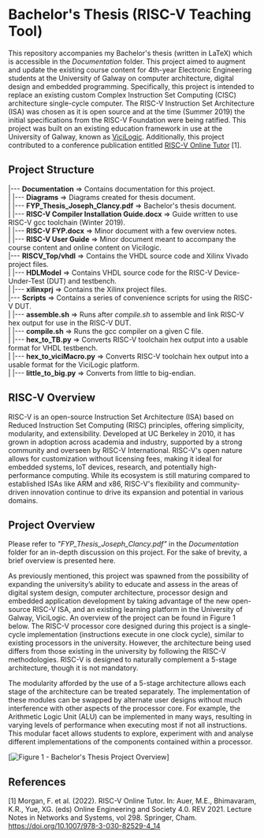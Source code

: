 # Bachelor's Thesis (RISC-V Teaching Tool)

This repository accompanies my Bachelor's thesis (written in LaTeX) which is accessible in the _Documentation_ folder. This project aimed to augment and update the existing course content for 4th-year Electronic Engineering students at the University of Galway on computer architecture, digital design and embedded programming. Specifically, this project is intended to replace an existing custom Complex Instruction Set Computing (CISC) architecture single-cycle computer. The RISC-V Instruction Set Architecture (ISA) was chosen as it is open source and at the time (Summer 2019) the initial specifications from the RISC-V Foundation were being ratified. This project was built on an existing education framework in use at the University of Galway, known as [ViciLogic](https://ieeexplore.ieee.org/document/7058191). Additionally, this project contributed to a conference publication entitled [RISC-V Online Tutor](http://dx.doi.org/10.1007/978-3-030-82529-4_14) [1].

## Project Structure

|--- __Documentation__ => Contains documentation for this project.  
|    |--- __Diagrams__ => Diagrams created for thesis document.  
|    |--- __FYP_Thesis_Joseph_Clancy.pdf__ => Bachelor's thesis document.  
|    |--- __RISC-V Compiler Installation Guide.docx__ => Guide written to use RISC-V gcc toolchain (Winter 2019).  
|    |--- __RISC-V FYP.docx__ => Minor document with a few overview notes.  
|    |--- __RISC-V User Guide__ => Minor document meant to accompany the course content and online content on Vicilogic.  
|--- __RISCV_Top/vhdl__ => Contains the VHDL source code and Xilinx Vivado project files.  
|    |--- __HDLModel__ => Contains VHDL source code for the RISC-V Device-Under-Test (DUT) and testbench.  
|    |--- __xilinxprj__ => Contains the Xilinx project files.  
|--- __Scripts__ => Contains a series of convenience scripts for using the RISC-V DUT.  
|    |--- __assemble.sh__ => Runs after _compile.sh_ to assemble and link RISC-V hex output for use in the RISC-V DUT.  
|    |--- __compile.sh__ => Runs the gcc compiler on a given C file.  
|    |--- __hex_to_TB.py__ => Converts RISC-V toolchain hex output into a usable format for VHDL testbench.  
|    |--- __hex_to_viciMacro.py__ => Converts RISC-V toolchain hex output into a usable format for the ViciLogic platform.  
|    |--- __little_to_big.py__ => Converts from little to big-endian.  

## RISC-V Overview

RISC-V is an open-source Instruction Set Architecture (ISA) based on Reduced Instruction Set Computing (RISC) principles, offering simplicity, modularity, and extensibility. Developed at UC Berkeley in 2010, it has grown in adoption across academia and industry, supported by a strong community and overseen by RISC-V International. RISC-V's open nature allows for customization without licensing fees, making it ideal for embedded systems, IoT devices, research, and potentially high-performance computing. While its ecosystem is still maturing compared to established ISAs like ARM and x86, RISC-V's flexibility and community-driven innovation continue to drive its expansion and potential in various domains.

## Project Overview

Please refer to _"FYP_Thesis_Joseph_Clancy.pdf"_ in the _Documentation_ folder for an in-depth discussion on this project. For the sake of brevity, a brief overview is presented here.

As previously mentioned, this project was spawned from the possibility of expanding the university’s ability to educate and assess in the areas of digital system design, computer architecture, processor design
and embedded application development by taking advantage of the new open-source RISC-V ISA, and an existing learning platform in the University of Galway, ViciLogic. An overview of the project can be found in Figure 1 below. The RISC-V processor core designed during this project is a single-cycle implementation (instructions execute in one clock cycle), similar to existing processors in the university. However, the architecture being used differs from those existing in the university by following the RISC-V methodologies. RISC-V is designed to naturally complement a 5-stage architecture, though it is not mandatory.

The modularity afforded by the use of a 5-stage architecture allows each stage of the architecture can be treated separately. The implementation of these modules can be swapped by alternate user designs without much interference with other aspects of the processor core. For example, the Arithmetic Logic Unit (ALU) can be implemented in many ways, resulting in varying levels of performance when executing most if not all instructions. This modular facet allows students to explore, experiment with and analyse different implementations of the components contained within a processor.

[![Figure 1 - Bachelor's Thesis Project Overview](/Documentation/Diagrams/FYP_Context.png})]

## References
[1] Morgan, F. et al. (2022). RISC-V Online Tutor. In: Auer, M.E., Bhimavaram, K.R., Yue, XG. (eds) Online Engineering and Society 4.0. REV 2021. Lecture Notes in Networks and Systems, vol 298. Springer, Cham. https://doi.org/10.1007/978-3-030-82529-4_14
